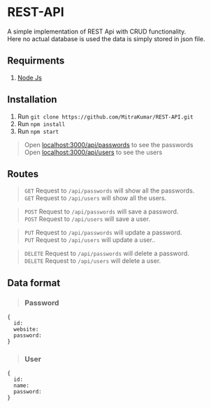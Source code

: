 # REST-API
A simple implementation of REST Api with CRUD functionality.\
Here no actual database is used the data is simply stored in json file.

## Requirments
1) [Node Js](https://nodejs.org/en/)

## Installation
1) Run `git clone https://github.com/MitraKumar/REST-API.git`
2) Run `npm install`
3) Run `npm start`

> Open [localhost:3000/api/passwords](localhost:3000/api/passwords) to see the passwords\
> Open [localhost:3000/api/users](localhost:3000/api/passwords) to see the users

## Routes

> `GET` Request to `/api/passwords` will show all the passwords.\
> `GET` Request to `/api/users` will show all the users.

> `POST` Request to `/api/passwords` will save a password.\
> `POST` Request to `/api/users` will save a user.

> `PUT` Request to `/api/passwords` will update a password.\
> `PUT` Request to `/api/users` will update a user..

> `DELETE` Request to `/api/passwords` will delete a password.\
> `DELETE` Request to `/api/users` will delete a user.

## Data format

> ### Password
```
{
  id: 
  website:
  password:
}
```

> ### User
```
{
  id:
  name:
  password:
}
```
